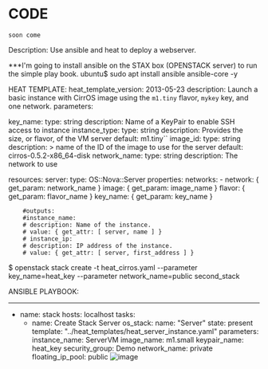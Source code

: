 # CODE
```
soon come
```

Description:   Use ansible and heat to deploy a webserver.





***I'm going to install ansible on the STAX box (OPENSTACK server) to run the simple play book.
ubuntu$ sudo apt install ansible ansible-core -y



HEAT TEMPLATE:
heat_template_version: 2013-05-23
description: Launch a basic instance with CirrOS image using the
 ``m1.tiny`` flavor, ``mykey`` key, and one network.
parameters:
					
  key_name:
    type: string
    description: Name of a KeyPair to enable SSH access to instance
  instance_type:
    type: string
    description: Provides the size, or flavor, of the VM server
    default: m1.tiny``
  image_id:
    type: string
    description: >
      name of the ID of the image to use for the server
    default: cirros-0.5.2-x86_64-disk
  network_name:
    type: string
    description: The network to use


resources:
  server:
    type: OS::Nova::Server
    properties:
      networks:
        - network: { get_param: network_name }
      image: { get_param: image_name }
      flavor: { get_param: flavor_name }
      key_name: { get_param: key_name }

        #outputs:
        #instance_name:
        # description: Name of the instance.
        # value: { get_attr: [ server, name ] }
        # instance_ip:
        # description: IP address of the instance.
        # value: { get_attr: [ server, first_address ] }


  $ openstack stack create -t heat_cirros.yaml  --parameter key_name=heat_key --parameter network_name=public  second_stack



ANSIBLE PLAYBOOK:
 
---
- name: stack
  hosts: localhost
  tasks:
  - name: Create Stack Server
    os_stack:
      name: "Server"
      state: present
      template: "../heat_templates/heat_server_instance.yaml"
      parameters:
          instance_name: ServerVM
          image_name: m1.small
          keypair_name: heat_key
          security_group: Demo
          network_name: private
          floating_ip_pool: public
![image](https://user-images.githubusercontent.com/69496058/189376064-fa964882-ba20-4eee-9d00-d56e3e73acd8.png)
